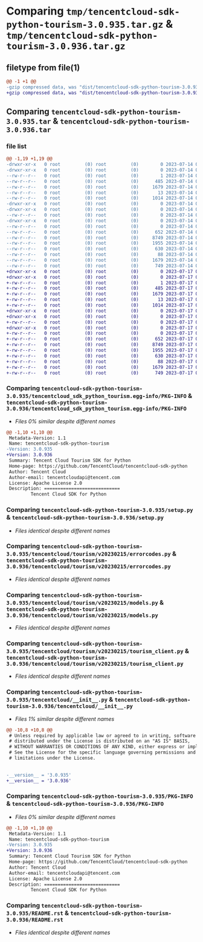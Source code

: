 # Comparing `tmp/tencentcloud-sdk-python-tourism-3.0.935.tar.gz` & `tmp/tencentcloud-sdk-python-tourism-3.0.936.tar.gz`

## filetype from file(1)

```diff
@@ -1 +1 @@
-gzip compressed data, was "dist/tencentcloud-sdk-python-tourism-3.0.935.tar", last modified: Fri Jul 14 00:41:28 2023, max compression
+gzip compressed data, was "dist/tencentcloud-sdk-python-tourism-3.0.936.tar", last modified: Mon Jul 17 00:38:21 2023, max compression
```

## Comparing `tencentcloud-sdk-python-tourism-3.0.935.tar` & `tencentcloud-sdk-python-tourism-3.0.936.tar`

### file list

```diff
@@ -1,19 +1,19 @@
-drwxr-xr-x   0 root         (0) root         (0)        0 2023-07-14 00:41:28.000000 tencentcloud-sdk-python-tourism-3.0.935/
-drwxr-xr-x   0 root         (0) root         (0)        0 2023-07-14 00:41:28.000000 tencentcloud-sdk-python-tourism-3.0.935/tencentcloud_sdk_python_tourism.egg-info/
--rw-r--r--   0 root         (0) root         (0)        1 2023-07-14 00:41:28.000000 tencentcloud-sdk-python-tourism-3.0.935/tencentcloud_sdk_python_tourism.egg-info/dependency_links.txt
--rw-r--r--   0 root         (0) root         (0)      485 2023-07-14 00:41:28.000000 tencentcloud-sdk-python-tourism-3.0.935/tencentcloud_sdk_python_tourism.egg-info/SOURCES.txt
--rw-r--r--   0 root         (0) root         (0)     1679 2023-07-14 00:41:28.000000 tencentcloud-sdk-python-tourism-3.0.935/tencentcloud_sdk_python_tourism.egg-info/PKG-INFO
--rw-r--r--   0 root         (0) root         (0)       13 2023-07-14 00:41:28.000000 tencentcloud-sdk-python-tourism-3.0.935/tencentcloud_sdk_python_tourism.egg-info/top_level.txt
--rw-r--r--   0 root         (0) root         (0)     1014 2023-07-14 00:41:28.000000 tencentcloud-sdk-python-tourism-3.0.935/setup.py
-drwxr-xr-x   0 root         (0) root         (0)        0 2023-07-14 00:41:28.000000 tencentcloud-sdk-python-tourism-3.0.935/tencentcloud/
-drwxr-xr-x   0 root         (0) root         (0)        0 2023-07-14 00:41:28.000000 tencentcloud-sdk-python-tourism-3.0.935/tencentcloud/tourism/
--rw-r--r--   0 root         (0) root         (0)        0 2023-07-14 00:41:28.000000 tencentcloud-sdk-python-tourism-3.0.935/tencentcloud/tourism/__init__.py
-drwxr-xr-x   0 root         (0) root         (0)        0 2023-07-14 00:41:28.000000 tencentcloud-sdk-python-tourism-3.0.935/tencentcloud/tourism/v20230215/
--rw-r--r--   0 root         (0) root         (0)        0 2023-07-14 00:41:28.000000 tencentcloud-sdk-python-tourism-3.0.935/tencentcloud/tourism/v20230215/__init__.py
--rw-r--r--   0 root         (0) root         (0)      652 2023-07-14 00:41:28.000000 tencentcloud-sdk-python-tourism-3.0.935/tencentcloud/tourism/v20230215/errorcodes.py
--rw-r--r--   0 root         (0) root         (0)     8749 2023-07-14 00:41:28.000000 tencentcloud-sdk-python-tourism-3.0.935/tencentcloud/tourism/v20230215/models.py
--rw-r--r--   0 root         (0) root         (0)     1955 2023-07-14 00:41:28.000000 tencentcloud-sdk-python-tourism-3.0.935/tencentcloud/tourism/v20230215/tourism_client.py
--rw-r--r--   0 root         (0) root         (0)      630 2023-07-14 00:41:28.000000 tencentcloud-sdk-python-tourism-3.0.935/tencentcloud/__init__.py
--rw-r--r--   0 root         (0) root         (0)       88 2023-07-14 00:41:28.000000 tencentcloud-sdk-python-tourism-3.0.935/setup.cfg
--rw-r--r--   0 root         (0) root         (0)     1679 2023-07-14 00:41:28.000000 tencentcloud-sdk-python-tourism-3.0.935/PKG-INFO
--rw-r--r--   0 root         (0) root         (0)      749 2023-07-14 00:41:28.000000 tencentcloud-sdk-python-tourism-3.0.935/README.rst
+drwxr-xr-x   0 root         (0) root         (0)        0 2023-07-17 00:38:21.000000 tencentcloud-sdk-python-tourism-3.0.936/
+drwxr-xr-x   0 root         (0) root         (0)        0 2023-07-17 00:38:21.000000 tencentcloud-sdk-python-tourism-3.0.936/tencentcloud_sdk_python_tourism.egg-info/
+-rw-r--r--   0 root         (0) root         (0)        1 2023-07-17 00:38:21.000000 tencentcloud-sdk-python-tourism-3.0.936/tencentcloud_sdk_python_tourism.egg-info/dependency_links.txt
+-rw-r--r--   0 root         (0) root         (0)      485 2023-07-17 00:38:21.000000 tencentcloud-sdk-python-tourism-3.0.936/tencentcloud_sdk_python_tourism.egg-info/SOURCES.txt
+-rw-r--r--   0 root         (0) root         (0)     1679 2023-07-17 00:38:21.000000 tencentcloud-sdk-python-tourism-3.0.936/tencentcloud_sdk_python_tourism.egg-info/PKG-INFO
+-rw-r--r--   0 root         (0) root         (0)       13 2023-07-17 00:38:21.000000 tencentcloud-sdk-python-tourism-3.0.936/tencentcloud_sdk_python_tourism.egg-info/top_level.txt
+-rw-r--r--   0 root         (0) root         (0)     1014 2023-07-17 00:38:21.000000 tencentcloud-sdk-python-tourism-3.0.936/setup.py
+drwxr-xr-x   0 root         (0) root         (0)        0 2023-07-17 00:38:21.000000 tencentcloud-sdk-python-tourism-3.0.936/tencentcloud/
+drwxr-xr-x   0 root         (0) root         (0)        0 2023-07-17 00:38:21.000000 tencentcloud-sdk-python-tourism-3.0.936/tencentcloud/tourism/
+-rw-r--r--   0 root         (0) root         (0)        0 2023-07-17 00:38:21.000000 tencentcloud-sdk-python-tourism-3.0.936/tencentcloud/tourism/__init__.py
+drwxr-xr-x   0 root         (0) root         (0)        0 2023-07-17 00:38:21.000000 tencentcloud-sdk-python-tourism-3.0.936/tencentcloud/tourism/v20230215/
+-rw-r--r--   0 root         (0) root         (0)        0 2023-07-17 00:38:21.000000 tencentcloud-sdk-python-tourism-3.0.936/tencentcloud/tourism/v20230215/__init__.py
+-rw-r--r--   0 root         (0) root         (0)      652 2023-07-17 00:38:21.000000 tencentcloud-sdk-python-tourism-3.0.936/tencentcloud/tourism/v20230215/errorcodes.py
+-rw-r--r--   0 root         (0) root         (0)     8749 2023-07-17 00:38:21.000000 tencentcloud-sdk-python-tourism-3.0.936/tencentcloud/tourism/v20230215/models.py
+-rw-r--r--   0 root         (0) root         (0)     1955 2023-07-17 00:38:21.000000 tencentcloud-sdk-python-tourism-3.0.936/tencentcloud/tourism/v20230215/tourism_client.py
+-rw-r--r--   0 root         (0) root         (0)      630 2023-07-17 00:38:21.000000 tencentcloud-sdk-python-tourism-3.0.936/tencentcloud/__init__.py
+-rw-r--r--   0 root         (0) root         (0)       88 2023-07-17 00:38:21.000000 tencentcloud-sdk-python-tourism-3.0.936/setup.cfg
+-rw-r--r--   0 root         (0) root         (0)     1679 2023-07-17 00:38:21.000000 tencentcloud-sdk-python-tourism-3.0.936/PKG-INFO
+-rw-r--r--   0 root         (0) root         (0)      749 2023-07-17 00:38:21.000000 tencentcloud-sdk-python-tourism-3.0.936/README.rst
```

### Comparing `tencentcloud-sdk-python-tourism-3.0.935/tencentcloud_sdk_python_tourism.egg-info/PKG-INFO` & `tencentcloud-sdk-python-tourism-3.0.936/tencentcloud_sdk_python_tourism.egg-info/PKG-INFO`

 * *Files 0% similar despite different names*

```diff
@@ -1,10 +1,10 @@
 Metadata-Version: 1.1
 Name: tencentcloud-sdk-python-tourism
-Version: 3.0.935
+Version: 3.0.936
 Summary: Tencent Cloud Tourism SDK for Python
 Home-page: https://github.com/TencentCloud/tencentcloud-sdk-python
 Author: Tencent Cloud
 Author-email: tencentcloudapi@tencent.com
 License: Apache License 2.0
 Description: ============================
         Tencent Cloud SDK for Python
```

### Comparing `tencentcloud-sdk-python-tourism-3.0.935/setup.py` & `tencentcloud-sdk-python-tourism-3.0.936/setup.py`

 * *Files identical despite different names*

### Comparing `tencentcloud-sdk-python-tourism-3.0.935/tencentcloud/tourism/v20230215/errorcodes.py` & `tencentcloud-sdk-python-tourism-3.0.936/tencentcloud/tourism/v20230215/errorcodes.py`

 * *Files identical despite different names*

### Comparing `tencentcloud-sdk-python-tourism-3.0.935/tencentcloud/tourism/v20230215/models.py` & `tencentcloud-sdk-python-tourism-3.0.936/tencentcloud/tourism/v20230215/models.py`

 * *Files identical despite different names*

### Comparing `tencentcloud-sdk-python-tourism-3.0.935/tencentcloud/tourism/v20230215/tourism_client.py` & `tencentcloud-sdk-python-tourism-3.0.936/tencentcloud/tourism/v20230215/tourism_client.py`

 * *Files identical despite different names*

### Comparing `tencentcloud-sdk-python-tourism-3.0.935/tencentcloud/__init__.py` & `tencentcloud-sdk-python-tourism-3.0.936/tencentcloud/__init__.py`

 * *Files 1% similar despite different names*

```diff
@@ -10,8 +10,8 @@
 # Unless required by applicable law or agreed to in writing, software
 # distributed under the License is distributed on an "AS IS" BASIS,
 # WITHOUT WARRANTIES OR CONDITIONS OF ANY KIND, either express or implied.
 # See the License for the specific language governing permissions and
 # limitations under the License.
 
 
-__version__ = '3.0.935'
+__version__ = '3.0.936'
```

### Comparing `tencentcloud-sdk-python-tourism-3.0.935/PKG-INFO` & `tencentcloud-sdk-python-tourism-3.0.936/PKG-INFO`

 * *Files 0% similar despite different names*

```diff
@@ -1,10 +1,10 @@
 Metadata-Version: 1.1
 Name: tencentcloud-sdk-python-tourism
-Version: 3.0.935
+Version: 3.0.936
 Summary: Tencent Cloud Tourism SDK for Python
 Home-page: https://github.com/TencentCloud/tencentcloud-sdk-python
 Author: Tencent Cloud
 Author-email: tencentcloudapi@tencent.com
 License: Apache License 2.0
 Description: ============================
         Tencent Cloud SDK for Python
```

### Comparing `tencentcloud-sdk-python-tourism-3.0.935/README.rst` & `tencentcloud-sdk-python-tourism-3.0.936/README.rst`

 * *Files identical despite different names*

